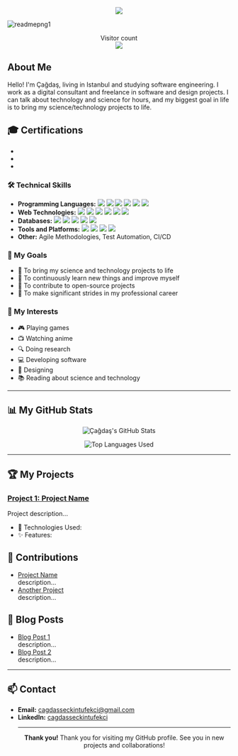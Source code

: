 <!-- Title and Brief Info -->
<div align=center>
<p align="center">
  <a href="https://github.com/cagdasseckint"><img src="https://readme-typing-svg.herokuapp.com/?lines=+Welcome+To+My+Profile;Çağdaş+Seçkin+Tüfekci;Full-Stack+Developer;&font=Pacifico&center=true&width=650&height=120&color=00FF00&vCenter=true&size=45%22"></a>
</div>

![readmepng1](https://private-user-images.githubusercontent.com/80230435/337638087-91b980d8-e54d-4174-8d2a-704d7fe4b593.jpeg?jwt=eyJhbGciOiJIUzI1NiIsInR5cCI6IkpXVCJ9.eyJpc3MiOiJnaXRodWIuY29tIiwiYXVkIjoicmF3LmdpdGh1YnVzZXJjb250ZW50LmNvbSIsImtleSI6ImtleTUiLCJleHAiOjE3MTc3NjA0NDAsIm5iZiI6MTcxNzc2MDE0MCwicGF0aCI6Ii84MDIzMDQzNS8zMzc2MzgwODctOTFiOTgwZDgtZTU0ZC00MTc0LThkMmEtNzA0ZDdmZTRiNTkzLmpwZWc_WC1BbXotQWxnb3JpdGhtPUFXUzQtSE1BQy1TSEEyNTYmWC1BbXotQ3JlZGVudGlhbD1BS0lBVkNPRFlMU0E1M1BRSzRaQSUyRjIwMjQwNjA3JTJGdXMtZWFzdC0xJTJGczMlMkZhd3M0X3JlcXVlc3QmWC1BbXotRGF0ZT0yMDI0MDYwN1QxMTM1NDBaJlgtQW16LUV4cGlyZXM9MzAwJlgtQW16LVNpZ25hdHVyZT02MWJjYmNhOGMyYjBlNTM5MzUwZGRmNzVmY2YwYWViYjFlZjM5MzIyNTdiYWE2YzU4NTY5NGQ0NDM2ZmEwNTJhJlgtQW16LVNpZ25lZEhlYWRlcnM9aG9zdCZhY3Rvcl9pZD0wJmtleV9pZD0wJnJlcG9faWQ9MCJ9.I6V4IxZg068MCS9XXlhtcj52Sr71vZlw2Oq8kPApFw8)

<p align="center"> 
  Visitor count<br>
  <img src="https://profile-counter.glitch.me/cagdasseckint/count.svg" />
</p>

<!-- About Me -->
<h2>About Me</h2>
<p>Hello! I'm Çağdaş, living in Istanbul and studying software engineering. I work as a digital consultant and freelance in software and design projects. I can talk about technology and science for hours, and my biggest goal in life is to bring my science/technology projects to life.</p>

<!-- Certifications -->
<h2>🎓 Certifications</h2>
<ul>
  <li></li>
  <li></li>
  <li></li>
</ul>

<!-- Technical Skills -->
<h3>🛠 Technical Skills</h3>
<ul>
  <li><strong>Programming Languages:</strong> 
    <img src="https://img.shields.io/badge/-Python-3776AB?style=flat&logo=python&logoColor=white"> 
    <img src="https://img.shields.io/badge/-JavaScript-F7DF1E?style=flat&logo=javascript&logoColor=black"> 
    <img src="https://img.shields.io/badge/-C%2B%2B-00599C?style=flat&logo=c%2B%2B&logoColor=white">
    <img src="https://img.shields.io/badge/-C%23-239120?style=flat&logo=c-sharp&logoColor=white"> 
    <img src="https://img.shields.io/badge/-Java-007396?style=flat&logo=java&logoColor=white">
    <img src="https://img.shields.io/badge/-R-276DC3?style=flat&logo=r&logoColor=white">
  </li>
  <li><strong>Web Technologies:</strong> 
    <img src="https://img.shields.io/badge/-HTML5-E34F26?style=flat&logo=html5&logoColor=white"> 
    <img src="https://img.shields.io/badge/-CSS3-1572B6?style=flat&logo=css3&logoColor=white"> 
    <img src="https://img.shields.io/badge/-React-61DAFB?style=flat&logo=react&logoColor=black"> 
    <img src="https://img.shields.io/badge/-Node.js-339933?style=flat&logo=node-dot-js&logoColor=white">
    <img src="https://img.shields.io/badge/-ASP.NET%20MVC-5C2D91?style=flat&logo=dot-net&logoColor=white">
    <img src="https://img.shields.io/badge/-jQuery-0769AD?style=flat&logo=jquery&logoColor=white">
  </li>
  <li><strong>Databases:</strong> 
    <img src="https://img.shields.io/badge/-MySQL-4479A1?style=flat&logo=mysql&logoColor=white"> 
    <img src="https://img.shields.io/badge/-MongoDB-47A248?style=flat&logo=mongodb&logoColor=white"> 
    <img src="https://img.shields.io/badge/-PostgreSQL-336791?style=flat&logo=postgresql&logoColor=white">
    <img src="https://img.shields.io/badge/-Microsoft%20SQL%20Server-CC2927?style=flat&logo=microsoft-sql-server&logoColor=white">
    <img src="https://img.shields.io/badge/-T--SQL-CC2927?style=flat&logo=microsoft-sql-server&logoColor=white">
  </li>
  <li><strong>Tools and Platforms:</strong> 
    <img src="https://img.shields.io/badge/-Git-F05032?style=flat&logo=git&logoColor=white"> 
    <img src="https://img.shields.io/badge/-Docker-2496ED?style=flat&logo=docker&logoColor=white"> 
    <img src="https://img.shields.io/badge/-Kubernetes-326CE5?style=flat&logo=kubernetes&logoColor=white"> 
    <img src="https://img.shields.io/badge/-AWS-232F3E?style=flat&logo=amazon-aws&logoColor=white">
  </li>
  <li><strong>Other:</strong> Agile Methodologies, Test Automation, CI/CD</li>
</ul>

<!-- Goals -->
<h3>🎯 My Goals</h3>
<ul>
  <li>🚀 To bring my science and technology projects to life</li>
  <li>🌱 To continuously learn new things and improve myself</li>
  <li>🤝 To contribute to open-source projects</li>
  <li>💼 To make significant strides in my professional career</li>
</ul>

<!-- Interests -->
<h3>📌 My Interests</h3>
<ul>
  <li>🎮 Playing games</li>
  <li>📺 Watching anime</li>
  <li>🔍 Doing research</li>
  <li>💻 Developing software</li>
  <li>🎨 Designing</li>
  <li>📚 Reading about science and technology</li>
</ul>

---

<!-- GitHub Stats -->
<h2>📊 My GitHub Stats</h2>
<p align="center">
  <img src="https://github-readme-stats.vercel.app/api?username=cagdasseckint&show_icons=true&theme=radical" alt="Çağdaş's GitHub Stats">
</p>

<p align="center">
  <img src="https://github-readme-stats.vercel.app/api/top-langs/?username=cagdasseckint&layout=compact&theme=radical" alt="Top Languages Used">
</p>

---

<!-- Projects -->
<h2>🏆 My Projects</h2>

<h3><a href="https://github.com/cagdasseckint/proje1">Project 1: Project Name </a></h3>
<p>Project description...</p>
<ul>
  <li>🔧 Technologies Used: </li>
  <li>✨ Features: </li>
</ul>

<!-- Contributions -->
<h2>🤝 Contributions</h2>
<ul>
  <li><a href="https://github.com/proje">Project Name</a><br>description...</li>
  <li><a href="https://github.com/proje">Another Project</a><br>description...</li>
</ul>

<!-- Blog Posts -->
<h2>📝 Blog Posts</h2>
<ul>
  <li><a href="https://medium.com/@kullaniciadi/blog-yazisi-1">Blog Post 1</a><br>description...</li>
  <li><a href="https://medium.com/@kullaniciadi/blog-yazisi-2">Blog Post 2</a><br>description...</li>
</ul>

---

<!-- Contact -->
<h2>📫 Contact</h2>
<ul>
  <li><strong>Email:</strong> <a href="mailto:cagdasseckintufekci@gmail.com">cagdasseckintufekci@gmail.com</a></li>
  <li><strong>LinkedIn:</strong> <a href="https://www.linkedin.com/in/cagdasseckintufekci">cagdasseckintufekci</a></li>  

---

<!-- Thank You -->
<p align="center"><strong>Thank you!</strong> Thank you for visiting my GitHub profile. See you in new projects and collaborations!</p>
